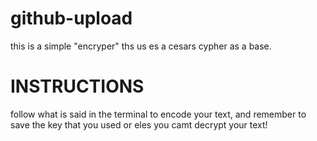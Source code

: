 # github-upload
this is a simple "encryper" ths us es a cesars cypher as a base.
# INSTRUCTIONS # 
follow what is said in the terminal to encode your text, and remember to save the key that you used or eles you camt decrypt your text! 
